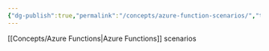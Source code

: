 ```yaml
---
{"dg-publish":true,"permalink":"/concepts/azure-function-scenarios/","tags":["concept/SRE/cloud/azure /sdk"]}
---
```


[[Concepts/Azure Functions\|Azure Functions]] scenarios

